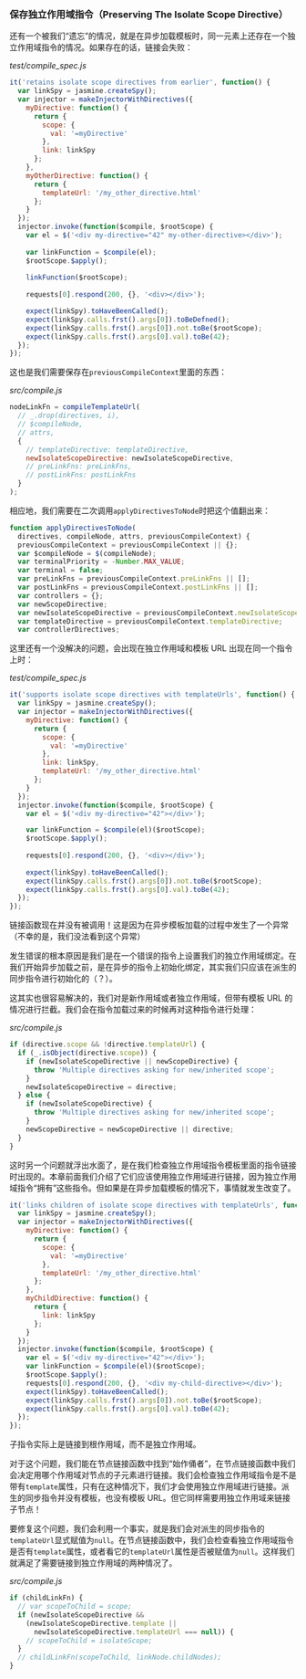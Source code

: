 ### 保存独立作用域指令（Preserving The Isolate Scope Directive）

还有一个被我们“遗忘”的情况，就是在异步加载模板时，同一元素上还存在一个独立作用域指令的情况。如果存在的话，链接会失败：

_test/compile_spec.js_

```js
it('retains isolate scope directives from earlier', function() {
  var linkSpy = jasmine.createSpy();
  var injector = makeInjectorWithDirectives({
    myDirective: function() {
      return {
        scope: {
          val: '=myDirective'
        },
        link: linkSpy
      };
    },
    myOtherDirective: function() {
      return {
        templateUrl: '/my_other_directive.html'
      };
    }
  });
  injector.invoke(function($compile, $rootScope) {
    var el = $('<div my-directive="42" my-other-directive></div>');
    
    var linkFunction = $compile(el);
    $rootScope.$apply();
    
    linkFunction($rootScope);
    
    requests[0].respond(200, {}, '<div></div>');

    expect(linkSpy).toHaveBeenCalled();
    expect(linkSpy.calls.frst().args[0]).toBeDefned();
    expect(linkSpy.calls.frst().args[0]).not.toBe($rootScope);
    expect(linkSpy.calls.frst().args[0].val).toBe(42);
  });
});
```

这也是我们需要保存在`previousCompileContext`里面的东西：

_src/compile.js_

```js
nodeLinkFn = compileTemplateUrl(
  // _.drop(directives, i),
  // $compileNode,
  // attrs, 
  {
    // templateDirective: templateDirective,
    newIsolateScopeDirective: newIsolateScopeDirective,
    // preLinkFns: preLinkFns,
    // postLinkFns: postLinkFns
  }
);
```

相应地，我们需要在二次调用`applyDirectivesToNode`时把这个值翻出来：

```js
function applyDirectivesToNode(
  directives, compileNode, attrs, previousCompileContext) {
  previousCompileContext = previousCompileContext || {};
  var $compileNode = $(compileNode);
  var terminalPriority = -Number.MAX_VALUE;
  var terminal = false;
  var preLinkFns = previousCompileContext.preLinkFns || [];
  var postLinkFns = previousCompileContext.postLinkFns || [];
  var controllers = {};
  var newScopeDirective;
  var newIsolateScopeDirective = previousCompileContext.newIsolateScopeDirective;
  var templateDirective = previousCompileContext.templateDirective;
  var controllerDirectives;
```

这里还有一个没解决的问题，会出现在独立作用域和模板 URL 出现在同一个指令上时：

_test/compile_spec.js_

```js
it('supports isolate scope directives with templateUrls', function() {
  var linkSpy = jasmine.createSpy();
  var injector = makeInjectorWithDirectives({
    myDirective: function() {
      return {
        scope: {
          val: '=myDirective'
        },
        link: linkSpy,
        templateUrl: '/my_other_directive.html'
      };
    }
  });
  injector.invoke(function($compile, $rootScope) {
    var el = $('<div my-directive="42"></div>');

    var linkFunction = $compile(el)($rootScope);
    $rootScope.$apply();
    
    requests[0].respond(200, {}, '<div></div>');
    
    expect(linkSpy).toHaveBeenCalled();
    expect(linkSpy.calls.frst().args[0]).not.toBe($rootScope);
    expect(linkSpy.calls.frst().args[0].val).toBe(42);
  });
});
```

链接函数现在并没有被调用！这是因为在异步模板加载的过程中发生了一个异常（不幸的是，我们没法看到这个异常）

发生错误的根本原因是我们是在一个错误的指令上设置我们的独立作用域绑定。在我们开始异步加载之前，是在异步的指令上初始化绑定，其实我们只应该在派生的同步指令进行初始化的（？）。

这其实也很容易解决的，我们对是新作用域或者独立作用域，但带有模板 URL 的情况进行拦截。我们会在指令加载过来的时候再对这种指令进行处理：

_src/compile.js_

```js
if (directive.scope && !directive.templateUrl) {
  if (_.isObject(directive.scope)) {
    if (newIsolateScopeDirective || newScopeDirective) {
      throw 'Multiple directives asking for new/inherited scope';
    }
    newIsolateScopeDirective = directive;
  } else {
    if (newIsolateScopeDirective) {
      throw 'Multiple directives asking for new/inherited scope';
    }
    newScopeDirective = newScopeDirective || directive;
  }
}
``` 

这时另一个问题就浮出水面了，是在我们检查独立作用域指令模板里面的指令链接时出现的。本章前面我们介绍了它们应该使用独立作用域进行链接，因为独立作用域指令“拥有”这些指令。但如果是在异步加载模板的情况下，事情就发生改变了。

```js
it('links children of isolate scope directives with templateUrls', function() {
  var linkSpy = jasmine.createSpy();
  var injector = makeInjectorWithDirectives({
    myDirective: function() {
      return {
        scope: {
          val: '=myDirective'
        },
        templateUrl: '/my_other_directive.html'
      };
    },
    myChildDirective: function() {
      return {
        link: linkSpy
      };
    }
  });
  injector.invoke(function($compile, $rootScope) {
    var el = $('<div my-directive="42"></div>');
    var linkFunction = $compile(el)($rootScope);
    $rootScope.$apply();
    requests[0].respond(200, {}, '<div my-child-directive></div>');
    expect(linkSpy).toHaveBeenCalled();
    expect(linkSpy.calls.frst().args[0]).not.toBe($rootScope);
    expect(linkSpy.calls.frst().args[0].val).toBe(42);
  });
});
```

子指令实际上是链接到根作用域，而不是独立作用域。

对于这个问题，我们能在节点链接函数中找到“始作俑者”，在节点链接函数中我们会决定用哪个作用域对节点的子元素进行链接。我们会检查独立作用域指令是不是带有`template`属性，只有在这种情况下，我们才会使用独立作用域进行链接。派生的同步指令并没有模板，也没有模板 URL。但它同样需要用独立作用域来链接子节点！

要修复这个问题，我们会利用一个事实，就是我们会对派生的同步指令的`templateUrl`显式赋值为`null`。在节点链接函数中，我们会检查看独立作用域指令是否有`template`属性，或者看它的`templateUrl`属性是否被赋值为`null`。这样我们就满足了需要链接到独立作用域的两种情况了。

_src/compile.js_

```js
if (childLinkFn) {
  // var scopeToChild = scope;
  if (newIsolateScopeDirective &&
    (newIsolateScopeDirective.template ||
      newIsolateScopeDirective.templateUrl === null)) {
    // scopeToChild = isolateScope;
  }
  // childLinkFn(scopeToChild, linkNode.childNodes);
}
```